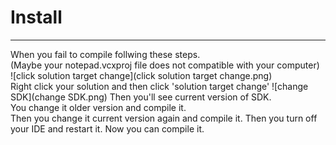 # Install
***
When you fail to compile follwing these steps.  
(Maybe your notepad.vcxproj file does not compatible with your computer)  
![click solution target change](click solution target change.png)  
Right click your solution and then click 'solution target change'
![change SDK](change SDK.png) 
Then you'll see current version of SDK.  
You change it older version and compile it.  
Then you change it current version again and compile it.
Then you turn off your IDE and restart it.
Now you can compile it.
